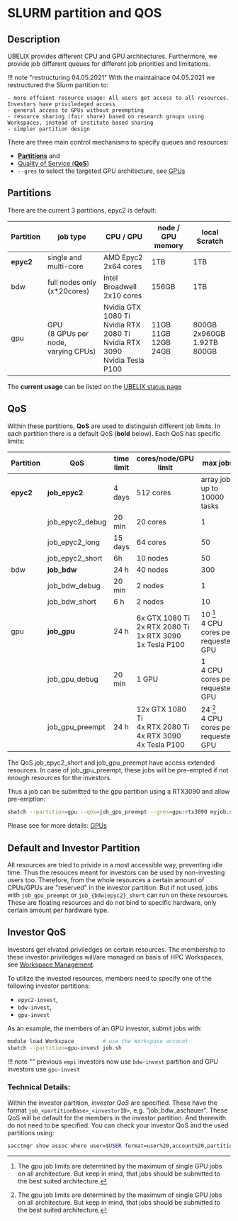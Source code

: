 # SLURM partition and QOS

## Description
UBELIX provides different CPU and GPU architectures. Furthermore, we provide job different queues for different job priorities and limitations. 

!!! note "restructuring 04.05.2021"
    With the maintainace 04.05.2021 we restructured the Slurm partition to:

    - more effcient resource usage: All users get access to all resources. Investors have priviledeged access
    - general access to GPUs without preempting
    - resource sharing (fair share) based on research groups using Workspaces, instead of institute based sharing 
    - simpler partition design

There are three main control mechanisms to specify queues and resources: 

- [**Partitions**](#partitions) and 
- [Quality of Service (**QoS**)](#qos)
- `--gres` to select the targeted GPU architecture, see [GPUs](gpus.md)

## Partitions
There are the current 3 partitions, epyc2 is default:

| Partition | job type | CPU / GPU | node / GPU memory | local Scratch |
| --------- | -------- | ---------- | ---------------- | ------------- |
|**epyc2** | single and multi-core |AMD Epyc2 2x64 cores | 1TB | 1TB |
| bdw | full nodes only (x*20cores) | Intel Broadwell 2x10 cores | 156GB | 1TB |
| gpu | GPU <br> (8 GPUs per node, <br> varying CPUs) | Nvidia GTX 1080 Ti <br> Nvidia RTX 2080 Ti <br> Nvidia RTX 3090 <br> Nvidia Tesla P100  | 11GB <br> 11GB <br> 12GB <br> 24GB | 800GB <br> 2x960GB <br> 1.92TB <br> 800GB  |

The **current usage** can be listed on the [UBELIX status page](https://www.ubelix.unibe.ch/)

## QoS
Within these partitions, **QoS** are used to distinguish different job limits. In each partition there is a default QoS (**bold** below). Each QoS has specific limits:

| Partition | QoS | time limit | cores/node/GPU limit | max jobs |
| --------- | --- | ---------- | ---------------- | ------- |
| **epyc2** | **job_epyc2** | 4 days | 512 cores | array jobs up to 10000 tasks |
| | job_epyc2_debug | 20 min | 20 cores | 1 |
| | job_epyc2_long | 15 days | 64 cores | 50 |
| | job_epyc2_short | 6h | 10 nodes | 50 | 
| bdw | **job_bdw** | 24 h | 40 nodes | 300 |
| | job_bdw_debug | 20 min | 2 nodes | 1 |
| | job_bdw_short | 6 h | 2 nodes | 10 |
| gpu | **job_gpu** | 24 h | 6x GTX 1080 Ti <br> 2x RTX 2080 Ti <br> 1x RTX 3090 <br> 1x Tesla P100 | 10 [^jobLim] <br> 4 CPU cores per requested GPU |
| | job_gpu_debug | 20 min | 1 GPU | 1 <br> 4 CPU cores per requested GPU |
| | job_gpu_preempt | 24 h | 12x GTX 1080 Ti <br> 4x RTX 2080 Ti <br> 4x RTX 3090 <br> 4x Tesla P100 | 24 [^jobLim] <br> 4 CPU cores per requested GPU |
 
[^jobLim]: The gpu job limits are determined by the maximum of single GPU jobs on all architecture. But keep in mind, that jobs should be submitted to the best suited architecture.

The QoS job_epyc2_short and job_gpu_preempt have access extended resources. In case of job_gpu_preempt, these jobs will be pre-empted if not enough resources for the investors. 

Thus a job can be submitted to the gpu partition using a RTX3090 and allow pre-emption:

```Bash
sbatch --partition=gpu --qos=job_gpu_preempt --gres=gpu:rtx3090 myjob.sh
```

Please see for more details: [GPUs](gpus.md)

## Default and Investor Partition
All resources are tried to privide in a most accessible way, preventing idle time. Thus the resouces meant for investors can be used by non-investing users too. 
Therefore, from the whole resources a certain amount of CPUs/GPUs are "reserved" in the investor partition. But if not used, jobs with `job_gpu_preempt` or `job_{bdw|epyc2}_short` can run on these resources. These are floating resources and do not bind to specific hardware, only certain amount per hardware type.

## Investor QoS
Investors get elvated priviledges on certain resources. 
The membership to these investor priviledges will/are managed on basis of HPC Workspaces, see [Workspace Management](../hpc-workspaces/management.md#investor-qos).

To utilize the invested resources, members need to specify one of the following investor partitions:

- `epyc2-invest`, 
- `bdw-invest`, 
- `gpu-invest`

As an example, the members of an GPU investor, submit jobs with:
```Bash
module load Workspace         # use the Workspace account
sbatch --partition=gpu-invest job.sh
```

!!! note ""
    previous `empi` investors now use `bdw-invest` partition and GPU investors use `gpu-invest`

### Technical Details:
Within the investor partition, *investor QoS* are specified. These have the format `job_<partitionBase>_<investorID>`, e.g. "job_bdw_aschauer". 
These QoS will be default for the members in the investor partition. And therewith do not need to be specified. 
You can check your investor QoS and the used partitions using:
```Bash
sacctmgr show assoc where user=$USER format=user%20,account%20,partition%16,qos%40,defaultqos%20
```




